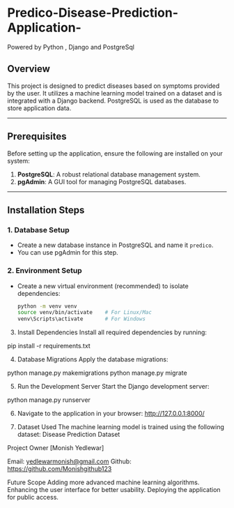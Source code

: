 # Predico-Disease-Prediction-Application-

Powered by Python , Django and PostgreSql

## Overview  
This project is designed to predict diseases based on symptoms provided by the user. It utilizes a machine learning model trained on a dataset and is integrated with a Django backend. PostgreSQL is used as the database to store application data.

---

## Prerequisites  
Before setting up the application, ensure the following are installed on your system:  
1. **PostgreSQL**: A robust relational database management system.  
2. **pgAdmin**: A GUI tool for managing PostgreSQL databases.  

---

## Installation Steps  

### 1. **Database Setup**  
- Create a new database instance in PostgreSQL and name it `predico`.  
- You can use pgAdmin for this step.

### 2. **Environment Setup**  
- Create a new virtual environment (recommended) to isolate dependencies:  
  ```bash
  python -m venv venv
  source venv/bin/activate    # For Linux/Mac
  venv\Scripts\activate       # For Windows


3. Install Dependencies
Install all required dependencies by running:

pip install -r requirements.txt

4. Database Migrations
Apply the database migrations:

python manage.py makemigrations
python manage.py migrate

5. Run the Development Server
Start the Django development server:

python manage.py runserver


6. Navigate to the application in your browser:
http://127.0.0.1:8000/





7. Dataset Used
The machine learning model is trained using the following dataset:
Disease Prediction Dataset


Project Owner
[Monish Yedlewar]

Email: yedlewarmonish@gmail.com
Github: https://github.com/Monishgithub123


Future Scope
Adding more advanced machine learning algorithms.
Enhancing the user interface for better usability.
Deploying the application for public access.
